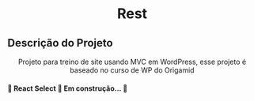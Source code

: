<h1 align="center">Rest</h1>


## Descrição do Projeto
<p align="center">Projeto para treino de site usando MVC em WordPress, esse projeto é baseado no curso de WP do Origamid</p>

<h4 align=""> 
	🚧  React Select 🚀 Em construção...  🚧
</h4>

